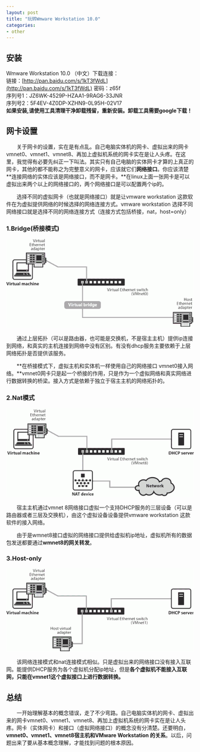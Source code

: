 ```yaml
---
layout: post
title: "玩转Wmware Workstation 10.0"
categories:
- other
---
```


## 安装 ##

Wmware Workstation 10.0 （中文）下载连接：<br/>
链接：[http://pan.baidu.com/s/1kT3fWdL](http://pan.baidu.com/s/1kT3fWdL) 密码：z65f<br/>
序列号1：JZ6WK-4529P-HZAA1-9RAG6-33JNR<br/>
序列号2：5F4EV-4Z0DP-XZHN9-0L95H-02V17<br/>
**如果安装,请使用工具清理干净卸载残留，重新安装。卸载工具需要google下载！**

## 网卡设置 ##

&emsp;&emsp;关于网卡的设置，实在是有点乱。自己电脑实体机的网卡、虚拟出来的网卡vmnet0、vmnet1、vmnet8、再加上虚拟机系统的网卡实在是让人头疼。在这里，我觉得有必要先纠正一下叫法。其实只有自己电脑的实体网卡才算的上真正的网卡，其他的都不能称之为完整意义的网卡，应该就它们**网络接口**。你应该清楚**连接网络的实体应该是网络接口，而不是网卡。**在linux上面一张网卡是可以虚拟出来两个以上的网络接口的，两个网络接口是可以配置两个ip的。

&emsp;&emsp;选择不同的虚拟网卡（也就是网络接口）就是让vmware workstation 这款软件在为虚拟提供网络的时候选择的网络连接方式。vmware workstation 选择不同网络接口就是选择不同的网络连接方式（连接方式包括桥接，nat，host=only）
### 1.Bridge(桥接模式) ###

![](/img/bridge.gif)

&emsp;&emsp;通过上层拓扑（可以是路由器，也可能是交换机，不是宿主主机）提供ip连接到网络，和真实的主机连接到网络中没有区别。有没有dhcp服务主要依赖于上层网络拓扑是否提供该服务。

&emsp;&emsp;**在桥接模式下，虚拟主机和实体机一样使用自己的网络接口 vmnet0接入网络。**vmnet0网卡只是起一个桥接的作用，只是作为一个虚拟网络和真实网络进行数据转换的桥梁。接入方式是依赖于独立于宿主主机的网络拓扑的。

### 2.Nat模式 ###

![](/img/nat.gif)

&emsp;&emsp;宿主主机通过vmnet 8网络接口虚拟一个支持DHCP服务的三层设备（可以是路由器或者三层及交换机），由这个虚拟设备设备提供vmware workstation 这款软件的接入网络。

&emsp;&emsp;由于是wmnet8接口虚拟的网络接口提供给虚拟机ip地址，虚拟机所有的数据包发送都要通过**wmnet8的网关转发**。

### 3.Host-only ###

![](/img/host-only.gif)

&emsp;&emsp;该网络连接模式和nat连接模式相似。只是虚拟出来的网络接口没有接入互联网。能提供DHCP服务为各个虚拟机分配ip地址，但是**各个虚拟机不能接入互联网，只能在vmnet1这个虚拟接口上进行数据转换。**

## 总结 ##

&emsp;&emsp;一开始理解基本的概念错误，走了不少弯路。自己电脑实体机的网卡、虚拟出来的网卡vmnet0、vmnet1、vmnet8、再加上虚拟机系统的网卡实在是让人头疼。网卡（实体网卡）和接口（虚拟网络接口）的概念没有分清楚。还要明白，**vmnet0、vmnet1、vmnet8宿主机和VMware Workstation 的关系**。以后，问题出来了要从基本概念理解，才能找到问题的根本原因。